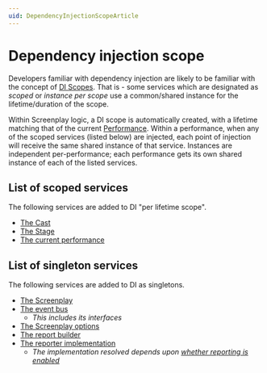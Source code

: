 ```yaml
---
uid: DependencyInjectionScopeArticle
---
```


# Dependency injection scope

Developers familiar with dependency injection are likely to be familiar with the concept of [DI Scopes].
That is - some services which are designated as _scoped_ or _instance per scope_ use a common/shared instance for the lifetime/duration of the scope.

Within Screenplay logic, a DI scope is automatically created, with a lifetime matching that of the current [Performance].
Within a performance, when any of the scoped services (listed below) are injected, each point of injection will receive the same shared instance of that service.
Instances are independent per-performance; each performance gets its own shared instance of each of the listed services.

[DI Scopes]: https://learn.microsoft.com/en-us/dotnet/core/extensions/dependency-injection#service-lifetimes
[Performance]: xref:CSF.Screenplay.Performance

## List of scoped services

The following services are added to DI "per lifetime scope".

* [The Cast](xref:CSF.Screenplay.ICast)
* [The Stage](xref:CSF.Screenplay.IStage)
* [The current performance](xref:CSF.Screenplay.IPerformance)

## List of singleton services

The following services are added to DI as singletons.

* [The Screenplay](xref:CSF.Screenplay.Screenplay)
* [The event bus](xref:CSF.Screenplay.Performances.PerformanceEventBus)
  * _This includes its interfaces_
* [The Screenplay options](xref:CSF.Screenplay.ScreenplayOptions)
* [The report builder](xref:CSF.Screenplay.Reporting.ScreenplayReportBuilder)
* [The reporter implementation](xref:CSF.Screenplay.Reporting.IReporter)
  * _The implementation resolved depends upon [whether reporting is enabled](xref:CSF.Screenplay.ScreenplayOptions.ReportPath)_
